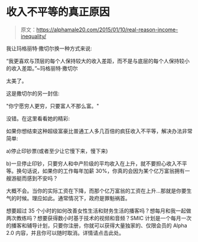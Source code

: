 # 收入不平等的真正原因

> 原文：<https://alphamale20.com/2015/01/10/real-reason-income-inequality/>

我让玛格丽特·撒切尔换一种方式来说:

“我更喜欢与顶层的每个人保持较大的收入差距，而不是与底层的每个人保持较小的收入差距。”~玛格丽特·撒切尔

太美了。

这是撒切尔的另一封信:

"你宁愿穷人更穷，只要富人不那么富。"

没错。在这里看看她的精彩:

如果你想结束这种超级富豪比普通工人多几百倍的疯狂收入不平等，解决办法非常简单:

a)停止印钞票(或者至少让它慢下来，慢下来)

b)一旦停止印钞，只要穷人和中产阶级的平均收入在上升，就不要担心收入不平等。换句话说，如果你的工作每年加薪 30%，你真的会因为某个亿万富翁拥有一艘游艇而感到不安吗？

大概不会。当你的实际工资在下降，而那个亿万富翁的工资在上升...那就是你要生气的时候。理应如此。通常情况下，政府是罪魁祸首。

想要超过 35 个小时的如何改善女性生活和财务生活的播客吗？想每月和我一起做两次教练吗？想要获得数小时基于技术的视频和音频？SMIC 计划是一个每月一次的播客和辅导计划，只要你注册，你就可以获得大量独家的、仅限会员的 Alpha 2.0 内容，并且你可以随时取消。详情请点击此处。